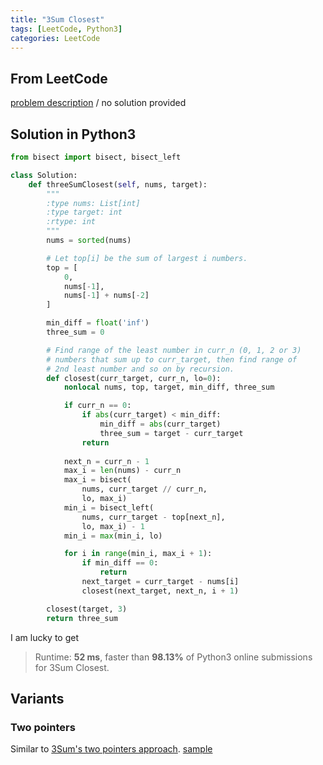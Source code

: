 ```yaml
---
title: "3Sum Closest"
tags: [LeetCode, Python3]
categories: LeetCode
---
```


## From LeetCode
[problem description](https://leetcode.com/problems/3sum-closest/)
/
no solution provided

## Solution in Python3
```python
from bisect import bisect, bisect_left

class Solution:
    def threeSumClosest(self, nums, target):
        """
        :type nums: List[int]
        :type target: int
        :rtype: int
        """
        nums = sorted(nums)

        # Let top[i] be the sum of largest i numbers.
        top = [
            0,
            nums[-1],
            nums[-1] + nums[-2]
        ]

        min_diff = float('inf')
        three_sum = 0

        # Find range of the least number in curr_n (0, 1, 2 or 3)
        # numbers that sum up to curr_target, then find range of 
        # 2nd least number and so on by recursion. 
        def closest(curr_target, curr_n, lo=0):
            nonlocal nums, top, target, min_diff, three_sum

            if curr_n == 0:
                if abs(curr_target) < min_diff:
                    min_diff = abs(curr_target)
                    three_sum = target - curr_target
                return
            
            next_n = curr_n - 1
            max_i = len(nums) - curr_n
            max_i = bisect(
                nums, curr_target // curr_n,
                lo, max_i)
            min_i = bisect_left(
                nums, curr_target - top[next_n],
                lo, max_i) - 1
            min_i = max(min_i, lo)

            for i in range(min_i, max_i + 1): 
                if min_diff == 0:
                    return
                next_target = curr_target - nums[i]
                closest(next_target, next_n, i + 1)

        closest(target, 3)
        return three_sum
```
I am lucky to get
> Runtime: **52 ms**, faster than **98.13%** of Python3 online submissions for 3Sum Closest.

## Variants

### Two pointers
Similar to [3Sum's two pointers approach](https://siyuangong.com/leetcode/2018/12/22/3sum/#two-pointers). [sample](https://github.com/qiyuangong/leetcode/blob/master/python/016_3Sum_Closest.py)